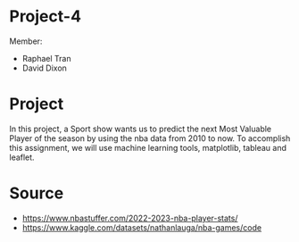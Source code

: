 # Project-4
Member:
- Raphael Tran 
- David Dixon 

# Project 
In this project, a Sport show wants us to predict the next Most Valuable Player of the season by using the nba data from 2010 to now. To accomplish this assignment, we will use machine learning tools, matplotlib, tableau and leaflet. 

# Source 
- https://www.nbastuffer.com/2022-2023-nba-player-stats/
- https://www.kaggle.com/datasets/nathanlauga/nba-games/code

